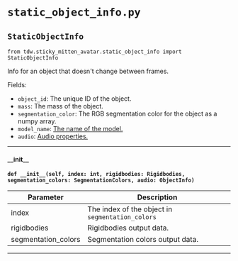 # `static_object_info.py`

## `StaticObjectInfo`

`from tdw.sticky_mitten_avatar.static_object_info import StaticObjectInfo`

Info for an object that doesn't change between frames.

Fields:

- `object_id`: The unique ID of the object.
- `mass`: The mass of the object.
- `segmentation_color`: The RGB segmentation color for the object as a numpy array.
- `model_name`: [The name of the model.](https://github.com/threedworld-mit/tdw/blob/master/Documentation/python/librarian/model_librarian.md)
- `audio`: [Audio properties.](https://github.com/threedworld-mit/tdw/blob/master/Documentation/python/py_impact.md#objectinfo)

***

#### \_\_init\_\_

**`def __init__(self, index: int, rigidbodies: Rigidbodies, segmentation_colors: SegmentationColors, audio: ObjectInfo)`**


| Parameter | Description |
| --- | --- |
| index | The index of the object in `segmentation_colors` |
| rigidbodies | Rigidbodies output data. |
| segmentation_colors | Segmentation colors output data. |

***

